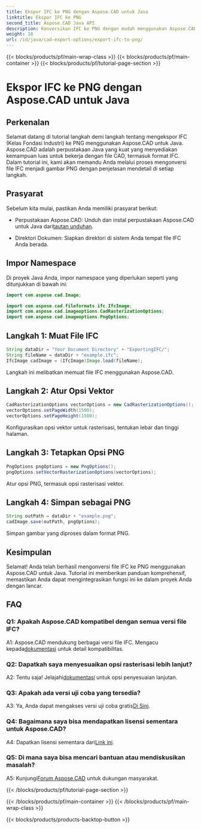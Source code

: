 ```yaml
---
title: Ekspor IFC ke PNG dengan Aspose.CAD untuk Java
linktitle: Ekspor IFC ke PNG
second_title: Aspose.CAD Java API
description: Konversikan IFC ke PNG dengan mudah menggunakan Aspose.CAD untuk Java. Ikuti tutorial langkah demi langkah kami.
weight: 18
url: /id/java/cad-export-options/export-ifc-to-png/
---
```


{{< blocks/products/pf/main-wrap-class >}}
{{< blocks/products/pf/main-container >}}
{{< blocks/products/pf/tutorial-page-section >}}

# Ekspor IFC ke PNG dengan Aspose.CAD untuk Java

## Perkenalan

Selamat datang di tutorial langkah demi langkah tentang mengekspor IFC (Kelas Fondasi Industri) ke PNG menggunakan Aspose.CAD untuk Java. Aspose.CAD adalah perpustakaan Java yang kuat yang menyediakan kemampuan luas untuk bekerja dengan file CAD, termasuk format IFC. Dalam tutorial ini, kami akan memandu Anda melalui proses mengonversi file IFC menjadi gambar PNG dengan penjelasan mendetail di setiap langkah.

## Prasyarat

Sebelum kita mulai, pastikan Anda memiliki prasyarat berikut:

-  Perpustakaan Aspose.CAD: Unduh dan instal perpustakaan Aspose.CAD untuk Java dari[tautan unduhan](https://releases.aspose.com/cad/java/).

- Direktori Dokumen: Siapkan direktori di sistem Anda tempat file IFC Anda berada.

## Impor Namespace

Di proyek Java Anda, impor namespace yang diperlukan seperti yang ditunjukkan di bawah ini:

```java
import com.aspose.cad.Image;

import com.aspose.cad.fileformats.ifc.IfcImage;
import com.aspose.cad.imageoptions.CadRasterizationOptions;
import com.aspose.cad.imageoptions.PngOptions;
```

## Langkah 1: Muat File IFC

```java
String dataDir = "Your Document Directory" + "ExportingIFC/";
String fileName = dataDir + "example.ifc";
IfcImage cadImage = (IfcImage)Image.load(fileName);
```

Langkah ini melibatkan memuat file IFC menggunakan Aspose.CAD.

## Langkah 2: Atur Opsi Vektor

```java
CadRasterizationOptions vectorOptions = new CadRasterizationOptions();
vectorOptions.setPageWidth(1500);
vectorOptions.setPageHeight(1500);
```

Konfigurasikan opsi vektor untuk rasterisasi, tentukan lebar dan tinggi halaman.

## Langkah 3: Tetapkan Opsi PNG

```java
PngOptions pngOptions = new PngOptions();
pngOptions.setVectorRasterizationOptions(vectorOptions);
```

Atur opsi PNG, termasuk opsi rasterisasi vektor.

## Langkah 4: Simpan sebagai PNG

```java
String outPath = dataDir + "example.png";
cadImage.save(outPath, pngOptions);
```

Simpan gambar yang diproses dalam format PNG.

## Kesimpulan

Selamat! Anda telah berhasil mengonversi file IFC ke PNG menggunakan Aspose.CAD untuk Java. Tutorial ini memberikan panduan komprehensif, memastikan Anda dapat mengintegrasikan fungsi ini ke dalam proyek Anda dengan lancar.

## FAQ

### Q1: Apakah Aspose.CAD kompatibel dengan semua versi file IFC?

 A1: Aspose.CAD mendukung berbagai versi file IFC. Mengacu kepada[dokumentasi](https://reference.aspose.com/cad/java/) untuk detail kompatibilitas.

### Q2: Dapatkah saya menyesuaikan opsi rasterisasi lebih lanjut?

 A2: Tentu saja! Jelajahi[dokumentasi](https://reference.aspose.com/cad/java/) untuk opsi penyesuaian lanjutan.

### Q3: Apakah ada versi uji coba yang tersedia?

A3: Ya, Anda dapat mengakses versi uji coba gratis[Di Sini](https://releases.aspose.com/).

### Q4: Bagaimana saya bisa mendapatkan lisensi sementara untuk Aspose.CAD?

 A4: Dapatkan lisensi sementara dari[Link ini](https://purchase.aspose.com/temporary-license/).

### Q5: Di mana saya bisa mencari bantuan atau mendiskusikan masalah?

A5: Kunjungi[Forum Aspose.CAD](https://forum.aspose.com/c/cad/19) untuk dukungan masyarakat.

{{< /blocks/products/pf/tutorial-page-section >}}

{{< /blocks/products/pf/main-container >}}
{{< /blocks/products/pf/main-wrap-class >}}

{{< blocks/products/products-backtop-button >}}
